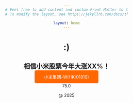 ```yaml
---
# Feel free to add content and custom Front Matter to this file.
# To modify the layout, see https://jekyllrb.com/docs/themes/#overriding-theme-defaults

layout: home
---
```


  <div class="container">
    <div class="sub0">
      <h1 class="title">
        :)
      </h1>
      <h2 class="subtitle">
        相信小米股票今年大涨XX%！
      </h2>
      <div class="links">
        <a
          href="https://xueqiu.com/S/01810"
          target="_blank"
          class="button--orange"
        >
          小米集团-W(HK:01810)
        </a>
      </div>
    </div>
    <div class="sub1">75.0
  </div>
  </div>
  
<footer class="footer">
  <p>@ 2025</p>
</footer>

<style>
html {
  font-family: 'Source Sans Pro', -apple-system, BlinkMacSystemFont, 'Segoe UI',
    Roboto, 'Helvetica Neue', Arial, sans-serif;
  font-size: 16px;
  word-spacing: 1px;
  font-weight: bold;
  -ms-text-size-adjust: 100%;
  -webkit-text-size-adjust: 100%;
  -moz-osx-font-smoothing: grayscale;
  -webkit-font-smoothing: antialiased;
  box-sizing: border-box;
  text-align: center;
}

*,
*:before,
*:after {
  box-sizing: border-box;
  margin: 0;
}

.button--orange {
  display: inline-block;
  border-radius: 4px;
  border: 1px solid #ff6700;
  color: #fff;
  background-color: #ff6700;
  text-decoration: none;
  padding: 10px 30px;
}

.button--orange:hover {
  color: #ff6700;
  border: 1px solid #ff6700;
  background-color: #fff;
}
  
  color: white;
}

</style>
